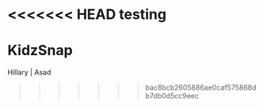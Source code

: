<<<<<<< HEAD
testing
=======
# KidzSnap
Hillary | Asad
>>>>>>> bac8bcb2605886ae0caf575868db7db0d5cc9eec
